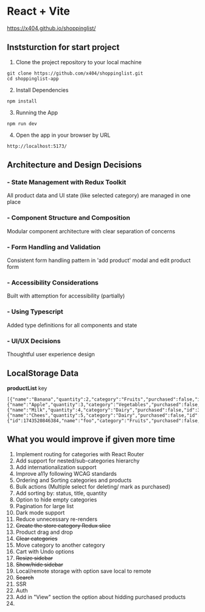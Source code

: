 # React + Vite
https://x404.github.io/shoppinglist/

## Inststurction for start project
1. Clone the project repository to your local machine
```
git clone https://github.com/x404/shoppinglist.git
cd shoppinglist-app
```

2. Install Dependencies
```
npm install
```

3. Running the App
```
npm run dev
```

4. Open the app in your browser by URL
```
http://localhost:5173/
```

## Architecture and Design Decisions
### - State Management with Redux Toolkit
All product data and UI state (like selected category) are managed in one place

### - Component Structure and Composition
Modular component architecture with clear separation of concerns

### - Form Handling and Validation
Consistent form handling pattern in 'add product' modal and edit product form

### - Accessibility Considerations
Built with attemption for accessibility (partially)

### - Using Typescript
Added type definitions for all components and state

### - UI/UX Decisions
Thoughtful user experience design



## LocalStorage Data
**productList** key
```
[{"name":"Banana","quantity":2,"category":"Fruits","purchased":false,"id":1},{"name":"Apple","quantity":3,"category":"Vegetables","purchased":false,"id":2},{"name":"Milk","quantity":4,"category":"Dairy","purchased":false,"id":3},{"name":"Chees","quantity":5,"category":"Dairy","purchased":false,"id":4},{"id":1743520846384,"name":"foo","category":"Fruits","purchased":false,"quantity":1}]
```


## What you would improve if given more time
1. Implement routing for categories with React Router
2. Add support for nested/sub-categories hierarchy
3. Add internationalization support
4. Improve a11y following WCAG standards
6. Ordering and Sorting categories and products
7. Bulk actions (Multiple select for deleting/ mark as purchased)
8. Add sorting by: status, title, quantity 
9. Option to hide empty categories
10. Pagination for large list
12. Dark mode support
13. Reduce unnecessary re-renders
14. ~~Create the store category Redux slice~~
15. Product drag and drop
16. ~~Clear categories~~
17. Move category to another category
18. Cart with Undo options
19. ~~Resize sidebar~~
20. ~~Show/hide sidebar~~
21. Local/remote storage with option save local to remote
22. ~~Search~~
23. SSR
24. Auth
25. Add in "View" section the option about hidding purchased products
26. 
